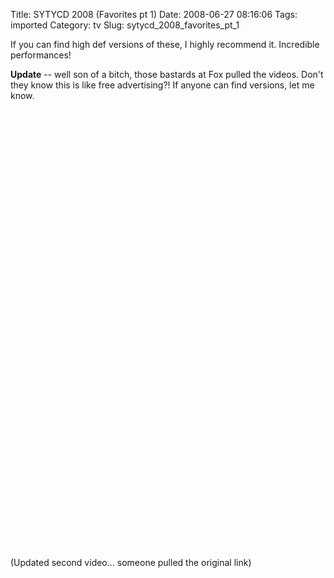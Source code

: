 Title: SYTYCD 2008 (Favorites pt 1)
Date: 2008-06-27 08:16:06
Tags: imported
Category: tv
Slug: sytycd_2008_favorites_pt_1

If you can find high def versions of these, I highly recommend it.  Incredible performances!

<strong>Update</strong> -- well son of a bitch, those bastards at Fox pulled the videos.  Don't they know this is like free advertising?!  If anyone can find versions, let me know.

<object width="425" height="344"><param name="movie" value="http://www.youtube.com/v/ZZ2RPi_4cQo&hl=en"></param><embed src="http://www.youtube.com/v/ZZ2RPi_4cQo&hl=en" type="application/x-shockwave-flash" width="425" height="344"></embed></object>

<object width="425" height="344"><param name="movie" value="http://www.youtube.com/v/9RDCWaSERoY&hl=en"></param><embed src="http://www.youtube.com/v/9RDCWaSERoY&hl=en" type="application/x-shockwave-flash" width="425" height="344"></embed></object>

(Updated second video... someone pulled the original link)

